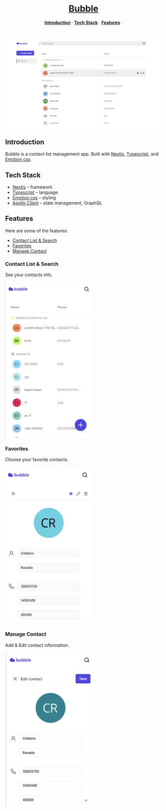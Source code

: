 <h1 align="center">
    <a href="https://bubble-one.vercel.app">Bubble</a>
</h1>

<p align="center">
  <a href="#introduction"><strong>Introduction</strong></a> ·
  <a href="#tech-stack"><strong>Tech Stack</strong></a> ·
  <a href="#features"><strong>Features</strong></a> ·
</p>
<br/>

<p align="center">
    <img src="screenshot/bubble-banner.png" alt="bubble-banner" />
</p>

## Introduction

Bubble is a contact list management app. Built with [Nextjs](https://nextjs.org/), [Typescript](https://www.typescriptlang.org/), and [Emotion css](https://emotion.sh/docs/introduction).

## Tech Stack

- [Nextjs](https://nextjs.org/) – framework
- [Typescript](https://www.typescriptlang.org/) – language
- [Emotion css](https://emotion.sh/docs/introduction) – styling
- [Apollo Client](https://www.apollographql.com/docs/react/) – state management, GraphQL

## Features

Here are some of the features:

- [Contact List & Search](#contact-list-&-search)
- [Favorites](#favorites)
- [Manage Contact](#manage-contact)

### Contact List & Search

See your contacts info.

![bubble-contact-list](/screenshot/bubble-contact-list.png)

### Favorites

Choose your favorite contacts.

![bubble-contact](/screenshot/bubble-contact.png)

### Manage Contact

Add & Edit contact information.

![bubble-form-contact](/screenshot/bubble-form-contact.png)
